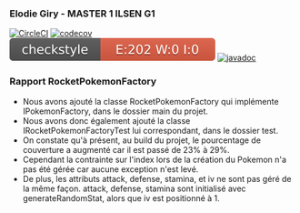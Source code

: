 ### Elodie Giry - MASTER 1 ILSEN G1
[![CircleCI](https://circleci.com/gh/ElodieGiry/ceri-m1-techniques-de-test/tree/master.svg?style=svg)](https://circleci.com/gh/ElodieGiry/ceri-m1-techniques-de-test/tree/master)
[![codecov](https://codecov.io/gh/ElodieGiry/ceri-m1-techniques-de-test/branch/master/graph/badge.svg?token=VV0GYSHSEU)](https://codecov.io/gh/ElodieGiry/ceri-m1-techniques-de-test)
![Checkstyle](target/site/badges/checkstyle-result.svg)
[![javadoc](https://javadoc.io/badge2/org.springframework/spring-core/javadoc.svg)](https://javadoc.io/doc/org.springframework/spring-core)

### Rapport RocketPokemonFactory
- Nous avons ajouté la classe RocketPokemonFactory qui implémente IPokemonFactory, dans le dossier main du projet.
- Nous avons donc également ajouté la classe IRocketPokemonFactoryTest lui correspondant, dans le dossier test.
- On constate qu'à présent, au build du projet, le pourcentage de couverture a augmenté car il est passé de 23% à 29%.
- Cependant la contrainte sur l'index lors de la création du Pokemon n'a pas été gérée car aucune exception n'est levé.
- De plus, les attributs attack, defense, stamina, et iv ne sont pas géré de la même façon.
attack, defense, stamina sont initialisé avec generateRandomStat, alors que iv est positionné à 1.
